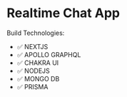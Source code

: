 # Realtime Chat App 

Build Technologies:
* ✅ NEXTJS
* ✅ APOLLO GRAPHQL
* ✅ CHAKRA UI
* ✅ NODEJS
* ✅ MONGO DB
* ✅ PRISMA
